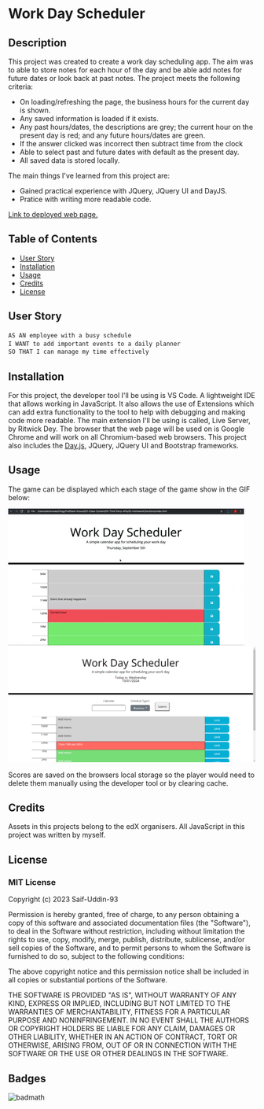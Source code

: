 # Work Day Scheduler

## Description

This project was created to create a work day scheduling app. The aim was to able to store notes for each hour of the day and be able add notes for future dates or look back at past notes. The project meets the following criteria:

* On loading/refreshing the page, the business hours for the current day is shown.
* Any saved information is loaded if it exists.
* Any past hours/dates, the descriptions are grey; the current hour on the present day is red; and any future hours/dates are green.
* If the answer clicked was incorrect then subtract time from the clock
* Able to select past and future dates with default as the present day.
* All saved data is stored locally.

The main things I've learned from this project are:

* Gained practical experience with JQuery, JQuery UI and DayJS.
* Pratice with writing more readable code.

[Link to deployed web page.](https://saif-uddin-93.github.io/day-scheduler/)

## Table of Contents

- [User Story](#user-story)
- [Installation](#installation)
- [Usage](#usage)
- [Credits](#credits)
- [License](#license)

## User Story

```md
AS AN employee with a busy schedule
I WANT to add important events to a daily planner
SO THAT I can manage my time effectively
```

## Installation

For this project, the developer tool I'll be using is VS Code. A lightweight IDE that allows working in JavaScript. It also allows the use of Extensions which can add extra functionality to the tool to help with debugging and making code more readable. The main extension I'll be using is called, Live Server, by Ritwick Dey. The browser that the web page will be used on is Google Chrome and will work on all Chromium-based web browsers. This project also includes the [Day.js](https://day.js.org/docs/en/display/format), JQuery, JQuery UI and Bootstrap frameworks.

## Usage

The game can be displayed which each stage of the game show in the GIF below:

![A user clicks on slots on the color-coded calendar and edits the events.](./assets/images/demo.gif)
![Screenshot of final application](./assets/images/screenshot.png)

Scores are saved on the browsers local storage so the player would need to delete them manually using the developer tool or by clearing cache.

## Credits

Assets in this projects belong to the edX organisers. All JavaScript in this project was written by myself.

## License
### MIT License

Copyright (c) 2023 Saif-Uddin-93

Permission is hereby granted, free of charge, to any person obtaining a copy of this software and associated documentation files (the "Software"), to deal in the Software without restriction, including without limitation the rights to use, copy, modify, merge, publish, distribute, sublicense, and/or sell copies of the Software, and to permit persons to whom the Software is furnished to do so, subject to the following conditions:

The above copyright notice and this permission notice shall be included in all copies or substantial portions of the Software.

THE SOFTWARE IS PROVIDED "AS IS", WITHOUT WARRANTY OF ANY KIND, EXPRESS OR IMPLIED, INCLUDING BUT NOT LIMITED TO THE WARRANTIES OF MERCHANTABILITY, FITNESS FOR A PARTICULAR PURPOSE AND NONINFRINGEMENT. IN NO EVENT SHALL THE AUTHORS OR COPYRIGHT HOLDERS BE LIABLE FOR ANY CLAIM, DAMAGES OR OTHER LIABILITY, WHETHER IN AN ACTION OF CONTRACT, TORT OR OTHERWISE, ARISING FROM, OUT OF OR IN CONNECTION WITH THE SOFTWARE OR THE USE OR OTHER DEALINGS IN THE SOFTWARE.

## Badges

![badmath](https://img.shields.io/github/languages/top/lernantino/badmath)